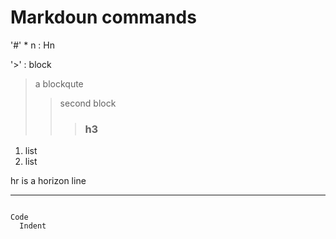 # Markdoun commands

'#' * n : Hn 

'>' : block

> a blockqute
>> second block
>>> ### h3

1. list
2. list

hr is a horizon line
<hr/>

<pre><code>
Code
  Indent
</code></pre>
